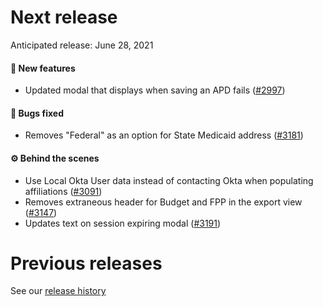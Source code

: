 # Next release

Anticipated release: June 28, 2021

#### 🚀 New features

- Updated modal that displays when saving an APD fails ([#2997])

#### 🐛 Bugs fixed

- Removes "Federal" as an option for State Medicaid address ([#3181])

#### ⚙️ Behind the scenes

- Use Local Okta User data instead of contacting Okta when populating affiliations ([#3091])
- Removes extraneous header for Budget and FPP in the export view ([#3147])
- Updates text on session expiring modal ([#3191])

# Previous releases

See our [release history](https://github.com/CMSgov/eAPD/releases)

[#3091]: https://github.com/CMSgov/eAPD/issues/3091
[#2997]: https://github.com/CMSgov/eAPD/issues/2997
[#3147]: https://github.com/CMSgov/eAPD/issues/3147
[#3181]: https://github.com/CMSgov/eAPD/issues/3181
[#3191]: https://github.com/CMSgov/eAPD/issues/3191
